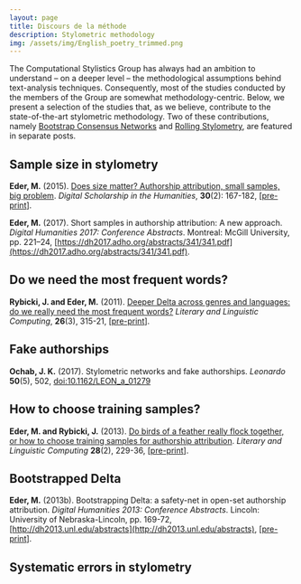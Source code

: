 ```yaml
---
layout: page
title: Discours de la méthode
description: Stylometric methodology
img: /assets/img/English_poetry_trimmed.png
---
```


The Computational Stylistics Group has always had an ambition to understand – on a deeper level – the methodological assumptions behind text-analysis techniques. Consequently, most of the studies conducted by the members of the Group are somewhat methodology-centric. Below, we present a selection of the studies that, as we believe, contribute to the state-of-the-art stylometric methodology. Two of these contributions, namely [Bootstrap Consensus Networks](https://computationalstylistics.github.io/projects/06_bootstrap_networks/) and [Rolling Stylometry](https://computationalstylistics.github.io/projects/05_rolling_stylometry/), are featured in separate posts.


## Sample size in stylometry

**Eder, M.** (2015). [Does size matter? Authorship attribution, small samples, big problem](https://academic.oup.com/dsh/article/30/2/167/390738). _Digital Scholarship in the Humanities_, **30**(2): 167-182, [[pre-print](https://github.com/computationalstylistics/preprints/blob/master/Eder_Does_size_matter.pdf)].

**Eder, M.** (2017). Short samples in authorship attribution: A new approach. _Digital Humanities 2017: Conference Abstracts_. Montreal: McGill University, pp. 221–24, [https://dh2017.adho.org/abstracts/341/341.pdf](https://dh2017.adho.org/abstracts/341/341.pdf).



## Do we need the most frequent words?

**Rybicki, J. and Eder, M.** (2011). [Deeper Delta across genres and languages: do we really need the most frequent words?](https://academic.oup.com/dsh/article/26/3/315/1149353) _Literary and Linguistic Computing_, **26**(3), 315-21, [[pre-print](https://github.com/computationalstylistics/preprints/blob/master/Rybicki%20Eder%20Deeper%20Delta%20LLC%20corrected%20and%20submitted.pdf)].


## Fake authorships

**Ochab, J. K.** (2017). Stylometric networks and fake authorships. _Leonardo_ **50**(5), 502, [doi:10.1162/LEON_a_01279](http://dx.doi.org/10.1162/LEON_a_01279)




## How to choose training samples?

**Eder, M. and Rybicki, J.** (2013). [Do birds of a feather really flock together, or how to choose training samples for authorship attribution](http://llc.oxfordjournals.org/content/28/2/229). _Literary and Linguistic Computing_ **28**(2), 229-36, [[pre-print](https://github.com/computationalstylistics/preprints/blob/master/Eder-Rybicki_How_to_choose.pdf)].



## Bootstrapped Delta

**Eder, M.** (2013b). Bootstrapping Delta: a safety-net in open-set authorship attribution. _Digital Humanities 2013: Conference Abstracts_. Lincoln: University of Nebraska-Lincoln, pp. 169-72, [http://dh2013.unl.edu/abstracts](http://dh2013.unl.edu/abstracts), [[pre-print](https://github.com/computationalstylistics/preprints/blob/master/m-eder_bootstrapping_delta.pdf)].


## Systematic errors in stylometry



